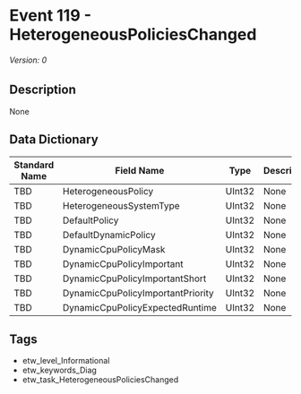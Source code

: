 # Event 119 - HeterogeneousPoliciesChanged
###### Version: 0

## Description
None

## Data Dictionary
|Standard Name|Field Name|Type|Description|Sample Value|
|---|---|---|---|---|
|TBD|HeterogeneousPolicy|UInt32|None|`None`|
|TBD|HeterogeneousSystemType|UInt32|None|`None`|
|TBD|DefaultPolicy|UInt32|None|`None`|
|TBD|DefaultDynamicPolicy|UInt32|None|`None`|
|TBD|DynamicCpuPolicyMask|UInt32|None|`None`|
|TBD|DynamicCpuPolicyImportant|UInt32|None|`None`|
|TBD|DynamicCpuPolicyImportantShort|UInt32|None|`None`|
|TBD|DynamicCpuPolicyImportantPriority|UInt32|None|`None`|
|TBD|DynamicCpuPolicyExpectedRuntime|UInt32|None|`None`|

## Tags
* etw_level_Informational
* etw_keywords_Diag
* etw_task_HeterogeneousPoliciesChanged